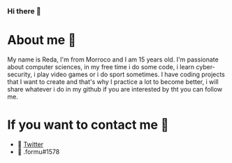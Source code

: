 ### Hi there 👋

# About me 🎯
My name is Reda, I'm from Morroco and I am 15 years old.
I'm passionate about computer sciences, in my free time i do some code, i learn cyber-security, i play video games or i do sport sometimes.
I have coding projects that I want to create and that's why I practice a lot to become better, i will share whatever i do in my github if you are interested by tht you can follow me.

# If you want to contact me 🎯
- 🎈 <a href="https://twitter.com/REDA_AMEZ">Twitter</a> 
- 🎈 .formu#1578 
